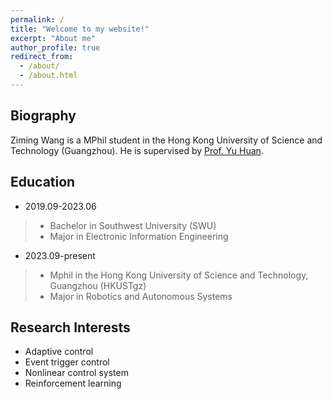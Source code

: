 ```yaml
---
permalink: /
title: "Welcome to my website!"
excerpt: "About me"
author_profile: true
redirect_from: 
  - /about/
  - /about.html
---
```



Biography
------
Ziming Wang is a MPhil student in the Hong Kong University of Science and Technology (Guangzhou). He is supervised by [Prof. Yu Huan](https://yuhuanlab.com/).

Education
------
- 2019.09-2023.06  
>- Bachelor in Southwest University (SWU)   
>- Major in Electronic Information Engineering  
- 2023.09-present  
>- Mphil in the Hong Kong University of Science and Technology, Guangzhou (HKUSTgz)
>- Major in Robotics and Autonomous Systems

Research Interests
------
- Adaptive control
- Event trigger control
- Nonlinear control system
- Reinforcement learning


